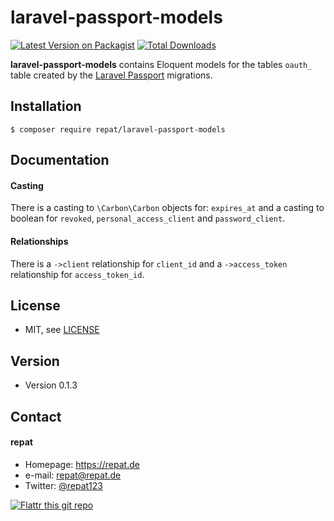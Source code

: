 # laravel-passport-models
[![Latest Version on Packagist](https://img.shields.io/packagist/v/repat/laravel-passport-models.svg?style=flat-square)](https://packagist.org/packages/repat/laravel-passport-models)
[![Total Downloads](https://img.shields.io/packagist/dt/repat/laravel-passport-models.svg?style=flat-square)](https://packagist.org/packages/repat/laravel-passport-models)

**laravel-passport-models** contains Eloquent models for the tables `oauth_` table created by the [Laravel Passport](https://laravel.com/docs/7.x/passport) migrations.

## Installation
`$ composer require repat/laravel-passport-models`

## Documentation

#### Casting
There is a casting to `\Carbon\Carbon` objects for: `expires_at` and a casting to boolean for `revoked`, `personal_access_client` and `password_client`.

#### Relationships
There is a `->client` relationship for `client_id` and a `->access_token` relationship for `access_token_id`.

## License
* MIT, see [LICENSE](https://github.com/repat/laravel-passport-models/blob/master/LICENSE)

## Version
* Version 0.1.3

## Contact
#### repat
* Homepage: https://repat.de
* e-mail: repat@repat.de
* Twitter: [@repat123](https://twitter.com/repat123 "repat123 on twitter")

[![Flattr this git repo](http://api.flattr.com/button/flattr-badge-large.png)](https://flattr.com/submit/auto?user_id=repat&url=https://github.com/repat/laravel-passport-models&title=laravel-passport-models&language=&tags=github&category=software)
